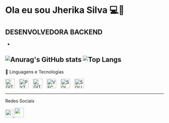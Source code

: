 # Ola eu sou Jherika Silva 💻👋

**DESENVOLVEDORA BACKEND**
-
- 
![Anurag's GitHub stats](https://github-readme-stats.vercel.app/api?username=JherikaSilva&show_icons=true&theme=radical)
![Top Langs](https://github-readme-stats.vercel.app/api/top-langs/?username=JherikaSilva&hide_progress=true)
---

🤖 Linguagens e Tecnologias


<img 
          aligng="left"
          alt="GIT"
          title="GIT"
          width="30px"
          style="padding-right:10px;"
          src="https://cdn.jsdelivr.net/gh/devicons/devicon@latest/icons/git/git-original.svg" />   <img 
          aligng="left"
          alt="PYTHON"
          title="PYTHON"
          width="30px"
          style="padding-right:10px;"
          src="https://cdn.jsdelivr.net/gh/devicons/devicon@latest/icons/python/python-original.svg"/>  <img 
          aligng="left"
          alt="GITHUB"
          title="GITHUB"
          width="30px"
          style="padding-right:10px;"
          src="https://cdn.jsdelivr.net/gh/devicons/devicon@latest/icons/github/github-original.svg" />  <img 
          aligng="left"
          alt="VSCODE"
          title="VSCODE"
          width="30px"
          style="padding-right:10px;"
          src="https://cdn.jsdelivr.net/gh/devicons/devicon@latest/icons/vscode/vscode-original.svg" />  <img
          aligng="left"
          alt="SQL"
          title="SQL"
          width="30px"
          style="padding-right:10px;"                                                                                                       
          src="https://cdn.jsdelivr.net/gh/devicons/devicon@latest/icons/azuresqldatabase/azuresqldatabase-original.svg" />  <img 
          aligng="left"
          alt="SQLITE"
          title="SQLITE"
          width="30px"
          style="padding-right:10px;"
          src="https://cdn.jsdelivr.net/gh/devicons/devicon@latest/icons/sqlite/sqlite-original.svg" />
          
                    
---
Redes Sociais

<a href="mailto:pereirajherika@gmail.com" target="_blank">
  <img src="https://cdn.jsdelivr.net/gh/devicons/devicon/icons/google/google-original.svg" width="25" height="25"/> 
</a>    <a href="https://www.linkedin.com/in/JherikaSilva/" target="_blank">
    <img src="https://cdn.jsdelivr.net/gh/devicons/devicon/icons/linkedin/linkedin-original.svg" width="30" height="30"/>
  </a>
  


